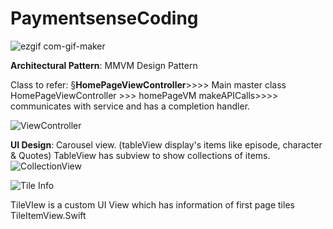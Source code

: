 # PaymentsenseCoding


![ezgif com-gif-maker](https://user-images.githubusercontent.com/19262501/126837632-4e6034d8-2206-4fe0-98c0-053e0cc77519.gif)

**Architectural Pattern**: MMVM Design Pattern

Class to refer: 
§**HomePageViewController**>>>> Main master class
HomePageViewController >>> homePageVM
makeAPICalls>>>> communicates with service and has a completion handler.

![ViewController](https://user-images.githubusercontent.com/19262501/126833589-f8c584d4-df72-497b-b91b-e746f88761eb.png)

**UI Design**: 
Carousel view. (tableView display's items like episode, character & Quotes) 
TableView has subview to show collections of items.
![CollectionView](https://user-images.githubusercontent.com/19262501/126833783-609a330b-3c35-4286-ae32-d22b933c2529.png)

![Tile Info](https://user-images.githubusercontent.com/19262501/126833989-34f53a79-5b5f-489d-aa02-1e36befe6aed.png)

TileVIew is a custom UI View which has information of first page tiles TileItemView.Swift






